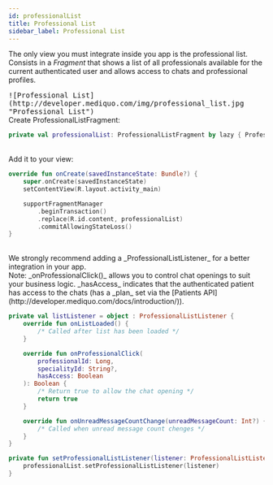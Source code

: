```yaml
---
id: professionalList
title: Professional List
sidebar_label: Professional List
---
```


The only view you must integrate inside you app is the professional list.
Consists in a _Fragment_ that shows a list of all professionals available for the current authenticated user and allows access to chats and professional profiles.  

<kbd>
![Professional List](http://developer.mediquo.com/img/professional_list.jpg "Professional List")
</kbd>

<br/>
Create ProfessionalListFragment:

```kotlin
private val professionalList: ProfessionalListFragment by lazy { ProfessionalListFragment() }
```

<br/>
Add it to your view:

```kotlin
override fun onCreate(savedInstanceState: Bundle?) {        
    super.onCreate(savedInstanceState)
    setContentView(R.layout.activity_main)

    supportFragmentManager
        .beginTransaction()
        .replace(R.id.content, professionalList)
        .commitAllowingStateLoss()
}
```

<br/>
We strongly recommend adding a _ProfessionalListListener_ for a better integration in your app.
<br/>Note: _onProfessionalClick()_ allows you to control chat openings to suit your business logic.
_hasAccess_ indicates that the authenticated patient has access to the chats (has a _plan_ set via the [Patients API](http://developer.mediquo.com/docs/introduction/)).

```kotlin
private val listListener = object : ProfessionalListListener {
    override fun onListLoaded() {
        /* Called after list has been loaded */      
    }

    override fun onProfessionalClick(
        professionalId: Long,
        specialityId: String?,
        hasAccess: Boolean
    ): Boolean {
        /* Return true to allow the chat opening */
        return true
    }

    override fun onUnreadMessageCountChange(unreadMessageCount: Int?) {
        /* Called when unread message count chenges */           
    }
}

private fun setProfessionalListListener(listener: ProfessionalListListener) {
    professionalList.setProfessionalListListener(listener)
}
```
